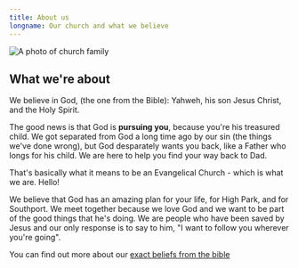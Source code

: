 ```yaml
---
title: About us
longname: Our church and what we believe
---
```


![A photo of church family]({{site.baseurl}}img/church-family.jpg)

## What we're about

We believe in God, (the one from the Bible): Yahweh, his son Jesus Christ, and the Holy Spirit.

The good news is that God is **pursuing you**, because you're his treasured child. We got separated from God a long time ago by our sin (the things we've done wrong), but God desparately wants you back, like a Father who longs for his child. We are here to help you find your way back to Dad.

That's basically what it means to be an Evangelical Church - which is what we are. Hello!

We believe that God has an amazing plan for your life, for High Park, and for Southport. We meet together because we love God and we want to be part of the good things that he's doing. We are people who have been saved by Jesus and our only response is to say to him, "I want to follow you wherever you're going".

You can find out more about our [exact beliefs from the bible](/creed/)